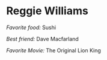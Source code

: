 # Reggie Williams 

*Favorite food:* Sushi

*Best friend:* Dave Macfarland

*Favorite Movie:* The Original Lion King 